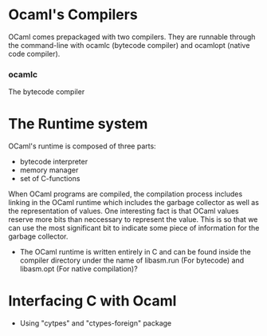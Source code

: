 # Ocaml's Compilers
OCaml comes prepackaged with two compilers. They are runnable through the command-line with ocamlc (bytecode compiler) and ocamlopt (native code compiler).

### ocamlc
The bytecode compiler

# The Runtime system
OCaml's runtime is composed of three parts:
- bytecode interpreter
- memory manager
- set of C-functions

When OCaml programs are compiled, the compilation process includes linking in the OCaml runtime which includes the garbage collector as well as the representation of values. One interesting fact is that OCaml values reserve more bits than neccessary to represent the value. This is so that we can use the most significant bit to indicate some piece of information for the garbage collector.

- The OCaml runtime is written entirely in C and can be found inside the compiler directory under the name of libasm.run (For bytecode) and libasm.opt (For native compilation)?


# Interfacing C with Ocaml
- Using "cytpes" and "ctypes-foreign" package